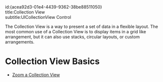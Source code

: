 id:{acea92d3-01e4-4439-9362-38be88511050}  
title:Collection View  
subtitle:UICollectionView Control  

The Collection View is a way to present a set of data in a flexible layout.  The
	most common use of a Collection View is to display items in a grid like arrangement,
	but it can also use stacks, circular layouts, or custom arrangements.

 <a name="Collection_View_Basics" class="injected"></a>


# Collection View Basics

-   [Zoom a Collection View](/recipes/ios/content_controls/collection_view/collection_view_zoom)